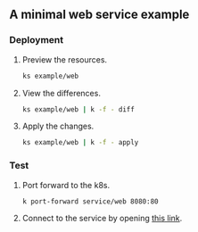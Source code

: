 ## A minimal web service example

### Deployment

1. Preview the resources.
   ```bash
   ks example/web
   ```
1. View the differences.
   ```bash
   ks example/web | k -f - diff
   ```
1. Apply the changes.
   ```bash
   ks example/web | k -f - apply
   ```

### Test

1. Port forward to the k8s.
   ```bash
   k port-forward service/web 8080:80
   ```
1. Connect to the service by opening [this link](http://localhost:8080/).
